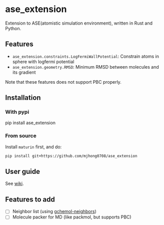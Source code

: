 # ase_extension

Extension to ASE(atomistic simulation environment), written in Rust and Python.

## Features

- `ase_extension.constraints.LogFermiWallPotential`: Constrain atoms in sphere with logfermi potential
- `ase_extension.geometry.RMSD`: Minimum RMSD between molecules and its gradient

Note that these features does not support PBC properly.

## Installation


### With pypi

pip install ase_extension

### From source 

Install `maturin` first, and do:
```bash
pip install git+https://github.com/mjhong0708/ase_extension
```

## User guide

See [wiki](https://github.com/mjhong0708/ase_extension/wiki).


## Features to add

- [ ] Neighbor list (using [gchemol-neighbors](https://crates.io/crates/gchemol-neighbors))
- [ ] Molecule packer for MD (like packmol, but supports PBC)
